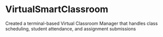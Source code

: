 # VirtualSmartClassroom
 Created a terminal-based  Virtual Classroom Manager that handles class scheduling, student attendance, and assignment submissions
